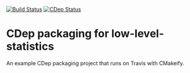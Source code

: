 [![Build Status](https://travis-ci.org/jomof/low-level-statistics.svg?branch=master)](https://travis-ci.org/jomof/low-level-statistics)
[![CDep Status](https://cdep-io.github.io/com.github.jomof/low-level-statistics/latest/latest.svg)](https://github.com/jomof/low-level-statistics/releases/latest)


# CDep packaging for low-level-statistics

An example CDep packaging project that runs on Travis with CMakeify.
